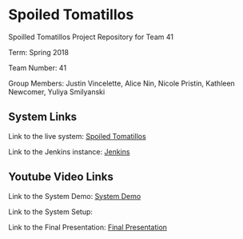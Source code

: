 # Spoiled Tomatillos
Spoilled Tomatillos Project Repository for Team 41

Term: Spring 2018

Team Number: 41

Group Members: Justin Vincelette, Alice Nin, Nicole Pristin, Kathleen Newcomer, Yuliya Smilyanski

## System Links
Link to the live system: [Spoiled Tomatillos](http://ec2-13-58-155-176.us-east-2.compute.amazonaws.com:8080)

Link to the Jenkins instance: [Jenkins](http://ec2-18-219-122-38.us-east-2.compute.amazonaws.com:8080)

## Youtube Video Links
Link to the System Demo: [System Demo](https://youtu.be/utZ8LtQ4ZQc)

Link to the System Setup:

Link to the Final Presentation: [Final Presentation](https://youtu.be/gZiUV-FQy3g)
